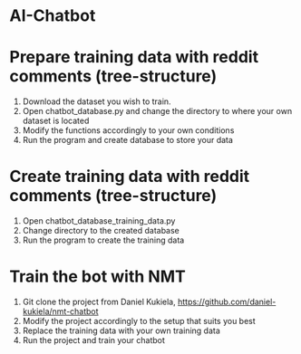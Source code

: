 # AI-Chatbot

# Prepare training data with reddit comments (tree-structure)
1. Download the dataset you wish to train. 
2. Open chatbot_database.py and change the directory to where your own dataset is located
3. Modify the functions accordingly to your own conditions
4. Run the program and create database to store your data

#  Create training data with reddit comments (tree-structure)
1. Open chatbot_database_training_data.py
2. Change directory to the created database
3. Run the program to create the training data

# Train the bot with NMT
1. Git clone the project from Daniel Kukiela, https://github.com/daniel-kukiela/nmt-chatbot 
2. Modify the project accordingly to the setup that suits you best
3. Replace the training data with your own training data
4. Run the project and train your chatbot 
